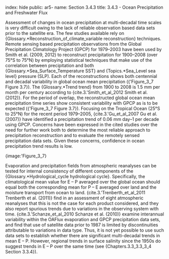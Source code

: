 index: hide
public: ar5-
name: Section 3.4.3
title: 3.4.3 - Ocean Precipitation and Freshwater Flux

Assessment of changes in ocean precipitation at multi-decadal time scales is very difficult owing to the lack of reliable observation based data sets prior to the satellite era. The few studies available rely on {Glossary.*Reconstruction_of_climate_variable reconstruction} techniques. Remote sensing based precipitation observations from the Global Precipitation Climatology Project (GPCP) for 1979–2003 have been used by Smith et al. (2009, 2012) to reconstruct precipitation for 1900–2008 (over 75°S to 75°N) by employing statistical techniques that make use of the correlation between precipitation and both {Glossary.*Sea_Surface_Temperature SST} and {Topics.*Sea_Level sea level} pressure (SLP). Each of the reconstructions shows both centennial and decadal variability in global ocean mean precipitation ({'Figure_3_7 Figure 3.7}). The {Glossary.*Trend trend} from 1900 to 2008 is 1.5 mm per month per century according to {cite.3.'Smith_et_al_2012 Smith et al. (2012)}. For the period of overlap, the reconstructed global ocean mean precipitation time series show consistent variability with GPCP as is to be expected ({'Figure_3_7 Figure 3.7}). Focusing on the Tropical Ocean (25°S to 25°N) for the recent period 1979–2005, {cite.3.'Gu_et_al_2007 Gu et al. (2007)} have identified a precipitation trend of 0.06 mm day–1 per decade using GPCP. Concerns have been expressed in the cited studies over the need for further work both to determine the most reliable approach to precipitation reconstruction and to evaluate the remotely sensed precipitation data sets. Given these concerns, confidence in ocean precipitation trend results is low.

{image:'Figure_3_7}

Evaporation and precipitation fields from atmospheric reanalyses can be tested for internal consistency of different components of the {Glossary.*Hydrological_cycle hydrological cycle}. Specifically, the climatological mean value for E – P averaged over the global ocean should equal both the corresponding mean for P – E averaged over land and the moisture transport from ocean to land. {cite.3.'Trenberth_et_al_2011 Trenberth et al. (2011)} find in an assessment of eight atmospheric reanalyses that this is not the case for each product considered, and they also report spurious trends due to variations in the observing system with time. {cite.3.'Schanze_et_al_2010 Schanze et al. (2010)} examine interannual variability within the OAFlux evaporation and GPCP precipitation data sets, and find that use of satellite data prior to 1987 is limited by discontinuities attributable to variations in data type. Thus, it is not yet possible to use such data sets to establish whether there are significant multi-decadal trends in mean E – P. However, regional trends in surface salinity since the 1950s do suggest trends in E – P over the same time (see {Chapters.3.3_3.3_3_4 Section 3.3.4}).
